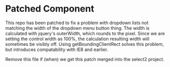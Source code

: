 # Patched Component

This repo has been patched to fix a problem with dropdown lists not matching the width of the dropdown menu button thing. The width is calculated with jquery's outerWidth, which rounds to the pixel. Since we are setting the control width as 100%, the calculation resulting width will sometimes be visibly off. Using getBoundingClientRect solves this problem, but introduces compatability with IE8 and earlier.

Remove this file if (when) we get this patch merged into the select2 project.
